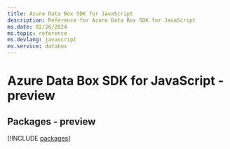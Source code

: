 ```yaml
---
title: Azure Data Box SDK for JavaScript
description: Reference for Azure Data Box SDK for JavaScript
ms.date: 02/26/2024
ms.topic: reference
ms.devlang: javascript
ms.service: databox
---
```

# Azure Data Box SDK for JavaScript - preview
## Packages - preview
[!INCLUDE [packages](data-box-index.md)]